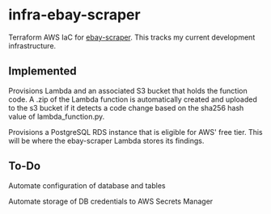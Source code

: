 # infra-ebay-scraper
Terraform AWS IaC for [ebay-scraper](https://github.com/hunter-meloche/ebay-scraper). This tracks my current development infrastructure.

## Implemented
Provisions Lambda and an associated S3 bucket that holds the function code. A .zip of the Lambda function is automatically created and uploaded to the s3 bucket if it detects a code change based on the sha256 hash value of lambda_function.py.

Provisions a PostgreSQL RDS instance that is eligible for AWS' free tier. This will be where the ebay-scraper Lambda stores its findings.

## To-Do
Automate configuration of database and tables

Automate storage of DB credentials to AWS Secrets Manager
